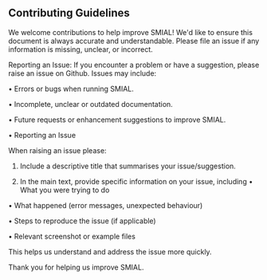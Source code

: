 ## **Contributing Guidelines**

We welcome contributions to help improve SMIAL! We'd like to ensure this document is always accurate and understandable. Please file an issue if any information is missing, unclear, or incorrect.

Reporting an Issue: If you encounter a problem or have a suggestion, please raise an issue on Github. Issues may include:

•	Errors or bugs when running SMIAL.

•	Incomplete, unclear or outdated documentation. 

•	Future requests or enhancement suggestions to improve SMIAL.

•	Reporting an Issue

When raising an issue please:

1.	Include a descriptive title that summarises your issue/suggestion.
  
2.	In the main text, provide specific information on your issue, including
  •	What you were trying to do

  •	What happened (error messages, unexpected behaviour)
  
  •	Steps to reproduce the issue (if applicable)
  
  •	Relevant screenshot or example files

This helps us understand and address the issue more quickly.

Thank you for helping us improve SMIAL. 
